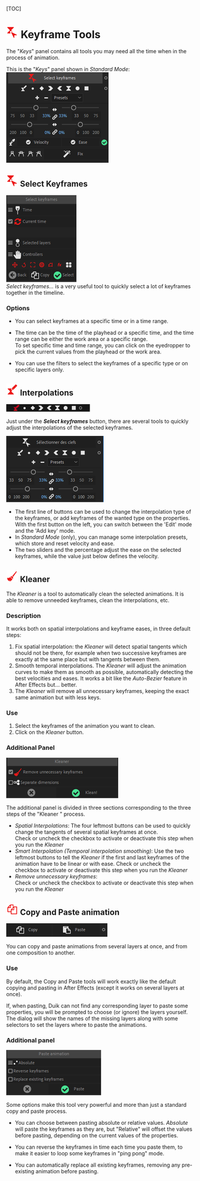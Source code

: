 [TOC]

# ![Keyframe Icon](img\duik-icons\keyframe-icon-r.png) Keyframe Tools

The "*Keys*" panel contains all tools you may need all the time when in the process of animation.

This is the "*Keys*" panel shown in *Standard Mode*:  
![Keyframe panel](img\duik-screenshots\S-Animation\S-Animation-Keyframes\Keyframe-panel.PNG) 

## ![SelectKeyframe Icon](img\duik-icons\keyframe-icon-r.png) Select Keyframes

![SelectKeyframes panel](img\duik-screenshots\S-Animation\S-Animation-Keyframes\SelectKeyframes-panels.png)  
*Select keyframes...* is a very useful tool to quickly select a lot of keyframes together in the timeline.

### Options

- You can select keyframes at a specific time or in a time range.

- The time can be the time of the playhead or a specific time, and the time range can be either the work area or a specific range.  
To set specific time and time range, you can click on the eyedropper to pick the current values from the playhead or the work area.

- You can use the filters to select the keyframes of a specific type or on specific layers only.

## ![Interpolation Icon](img\duik-icons\interpolation-icon-r.png) Interpolations

![keyframes anim](img\duik-screenshots\S-Animation\S-Animation-Keyframes\keyframes-anim.gif)

Just under the ***Select keyframes*** button, there are several tools to quickly adjust the interpolations of the selected keyframes.

![Interpolations panel](img\duik-screenshots\S-Animation\S-Animation-Keyframes\KeyframeInterpolation.PNG) 

- The first line of buttons can be used to change the interpolation type of the keyframes, or add keyframes of the wanted type on the properties. With the first button on the left, you can switch between the 'Edit' mode and the 'Add key' mode.
- In *Standard Mode* (only), you can manage some interpolation presets, which store and reset velocity and ease.
- The two sliders and the percentage adjust the ease on the selected keyframes, while the value just below defines the velocity.

## ![Kleaner Icon](img\duik-icons\kleaner-icon-r.png) Kleaner

The *Kleaner* is a tool to automatically clean the selected animations. It is able to remove unneeded keyframes, clean the interpolations, etc.

### Description

It works both on spatial interpolations and keyframe eases, in three default steps:

1. Fix spatial interpolation: the *Kleaner* will detect spatial tangents which should not be there, for example when two successive keyframes are exactly at the same place but with tangents between them.
2. Smooth temporal interpolations. The *Kleaner* will adjust the animation curves to make them as smooth as possible, automatically detecting the best velocities and eases. It works a bit like the *Auto-Bezier* feature in After Effects but... better.
3. The *Kleaner* will remove all unnecessary keyframes, keeping the exact same animation but with less keys.

### Use

1. Select the keyframes of the animation you want to clean.
2. Click on the *Kleaner* button.

### Additional Panel

![Kleaner panel](img\duik-screenshots\S-Animation\S-Animation-Keyframes\Kleaner-optn.PNG)

The additional panel is divided in three sections corresponding to the three steps of the "Kleaner " process.

- *Spatial Interpolations*: The four leftmost buttons can be used to quickly change the tangents of several spatial keyframes at once.  
Check or uncheck the checkbox to activate or deactivate this step when you run the *Kleaner*
- *Smart Interpolation (Temporal interpolation smoothing)*: 
Use the two leftmost buttons to tell the *Kleaner* if the first and last keyframes of the animation have to be linear or with ease. Check or uncheck the checkbox to activate or deactivate this step when you run the *Kleaner*
- *Remove unnecessary keyframes*:  
Check or uncheck the checkbox to activate or deactivate this step when you run the *Kleaner*

## ![Copy anim Icon](img\duik-icons\copyanim-icon-r.png) Copy and Paste animation

![Copy Paste](img\duik-screenshots\S-Animation\S-Animation-Keyframes\copy-paste-buttons.png)

You can copy and paste animations from several layers at once, and from one composition to another.

### Use

By default, the Copy and Paste tools will work exactly like the default copying and pasting in After Effects (except it works on several layers at once).

If, when pasting, Duik can not find any corresponding layer to paste some properties, you will be prompted to choose (or ignore) the layers yourself. The dialog will show the names of the missing layers along with some selectors to set the layers where to paste the animations.

### Additional panel

![Copy Paste](img\duik-screenshots\S-Animation\S-Animation-Keyframes\PasteAnim-optn.png)

Some options make this tool very powerful and more than just a standard copy and paste process.

- You can choose between pasting absolute or relative values. *Absolute* will paste the keyframes as they are, but "Relative" will offset the values before pasting, depending on the current values of the properties.

- You can reverse the keyframes in time each time you paste them, to make it easier to loop some keyframes in "ping pong" mode.

- You can automatically replace all existing keyframes, removing any pre-existing animation before pasting.
